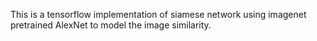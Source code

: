 This is a tensorflow implementation of siamese network using imagenet pretrained AlexNet to model the image similarity.

